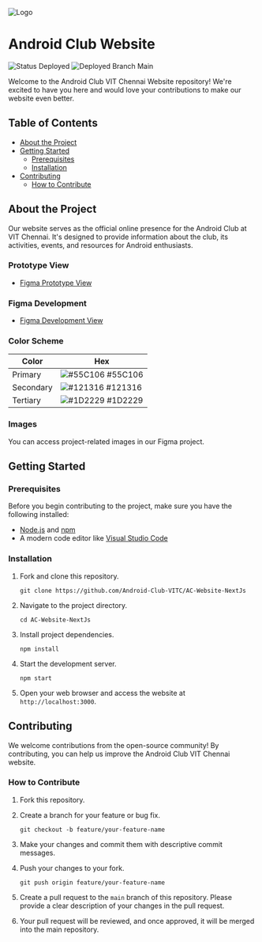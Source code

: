 
![Logo](https://github.com/Android-Club-VITC/AC-Website-NextJs/assets/70687348/c0d3a063-5272-4957-ace6-45d81b9ce7e6)

# Android Club Website

![Status Deployed](https://img.shields.io/badge/Status-Deployed-green.svg)
![Deployed Branch Main](https://img.shields.io/badge/Deployed_Branch-Main-green.svg)

Welcome to the Android Club VIT Chennai Website repository! We're excited to have you here and would love your contributions to make our website even better.

## Table of Contents

- [About the Project](#about-the-project)
- [Getting Started](#getting-started)
  - [Prerequisites](#prerequisites)
  - [Installation](#installation)
- [Contributing](#contributing)
  - [How to Contribute](#how-to-contribute)

## About the Project

Our website serves as the official online presence for the Android Club at VIT Chennai. It's designed to provide information about the club, its activities, events, and resources for Android enthusiasts.

### Prototype View

- [Figma Prototype View](https://www.figma.com/proto/ydL7ac5aGDjrXUMtV7ggqp/Android-Club-Website?page-id=0%3A1&type=design&node-id=10-3953&viewport=1837%2C553%2C0.27&t=P7cdMfSi7xHl96xZ-1&scaling=min-zoom&starting-point-node-id=10%3A3953&mode=design)

### Figma Development

- [Figma Development View](https://www.figma.com/file/ydL7ac5aGDjrXUMtV7ggqp/Android-Club-Website?type=design&node-id=10%3A6415&mode=dev)

### Color Scheme

| Color             | Hex                                                                |
| ----------------- | ------------------------------------------------------------------ |
| Primary | ![#55C106](https://via.placeholder.com/10/55C106?text=+) #55C106 |
| Secondary | ![#121316](https://via.placeholder.com/10/121316?text=+) #121316 |
| Tertiary | ![#1D2229](https://via.placeholder.com/10/1D2229?text=+) #1D2229 |


### Images

You can access project-related images in our Figma project.

## Getting Started

### Prerequisites

Before you begin contributing to the project, make sure you have the following installed:

- [Node.js](https://nodejs.org/) and [npm](https://www.npmjs.com/)
- A modern code editor like [Visual Studio Code](https://code.visualstudio.com/)

### Installation

1. Fork and clone this repository.

   ```
   git clone https://github.com/Android-Club-VITC/AC-Website-NextJs
   ```

2. Navigate to the project directory.

   ```
   cd AC-Website-NextJs
   ```

3. Install project dependencies.

   ```
   npm install
   ```

4. Start the development server.

   ```
   npm start
   ```

5. Open your web browser and access the website at `http://localhost:3000`.

## Contributing

We welcome contributions from the open-source community! By contributing, you can help us improve the Android Club VIT Chennai website.

### How to Contribute

1. Fork this repository.

2. Create a branch for your feature or bug fix.

   ```
   git checkout -b feature/your-feature-name
   ```

3. Make your changes and commit them with descriptive commit messages.

4. Push your changes to your fork.

   ```
   git push origin feature/your-feature-name
   ```

5. Create a pull request to the `main` branch of this repository. Please provide a clear description of your changes in the pull request.

6. Your pull request will be reviewed, and once approved, it will be merged into the main repository.
